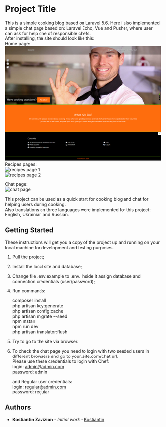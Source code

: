 # Project Title

This is a simple cooking blog based on Laravel 5.6. Here i also implemented a simple chat page based on: Laravel Echo, Vue and Pusher, where user can ask for help one of responsible chefs.  
After installing, the site should look like this:  
  Home page:  
  ![home page](https://github.com/Kostiantin/cookme/blob/master/public/img/screenshots/home_page.png)  
  Recipes pages:  
    ![recipes page 1](https://www.dropbox.com/s/vxxlxkkawxy5rjv/screencapture-cookme-int-en-recipes-simple-2018-06-24-14_04_05.png?dl=0 "recipes page 1")  
    ![recipes page 2](https://www.dropbox.com/s/wdr9pg4ra0vvylb/screencapture-cookme-int-en-recipes-breakfast-2018-06-24-14_03_33.png?dl=0 "recipes page 2")  
      
  Chat page:  
  ![chat page](https://www.dropbox.com/s/8crmb2jn7i4o1st/screencapture-cookme-int-en-chat-2018-06-24-15_10_52.png?dl=0 "chat page")  

This project can be used as a quick start for cooking blog and chat for helping users during cooking.  
Also translations on three languages were implemented for this project: English, Ukrainian and Russian.  

## Getting Started

These instructions will get you a copy of the project up and running on your local machine for development and testing purposes.

1) Pull the project;

2) Install the local site and database;

3) Change file .env.example to .env. Inside it assign database and connection credentials (user/password);

4) Run commands:  
     
     composer install  
     php artisan key:generate  
     php artisan config:cache  
     php artisan migrate --seed  
     npm install  
     npm run dev  
     php artisan translator:flush  
     
5) Try to go to the site via browser.

6) To check the chat page you need to login with two seeded users in different browsers and go to your_site.com/chat url.  
   Please use these credentials to login with Chef:  
     login: admin@admin.com  
     password: admin  
     
   and Regular user credentials:  
     login: regular@admin.com  
     password: regular  
     
## Authors

* **Kostiantin Zavizion** - *Initial work* - [Kostiantin](https://github.com/Kostiantin)
